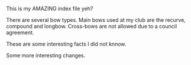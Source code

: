 This is my AMAZING index file yeh?

There are several bow types.
Main bows used at my club are the recurve, compound and longbow.
Cross-bows are not allowed due to a council agreement.

These are some interesting facts I did not knnow.


Some more interesting changes.
